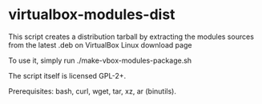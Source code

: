 # virtualbox-modules-dist

This script creates a distribution tarball by extracting the modules sources from the latest .deb on VirtualBox Linux download page

To use it, simply run ./make-vbox-modules-package.sh

The script itself is licensed GPL-2+.

Prerequisites: bash, curl, wget, tar, xz, ar (binutils).
